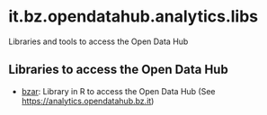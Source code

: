 # it.bz.opendatahub.analytics.libs
Libraries and tools to access the Open Data Hub

## Libraries to access the Open Data Hub
- [bzar](api/R): Library in R to access the Open Data Hub (See https://analytics.opendatahub.bz.it)
